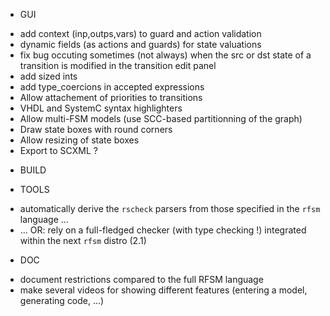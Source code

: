 * GUI
- add context (inp,outps,vars) to guard and action validation 
- dynamic fields (as actions and guards) for state valuations
- fix bug occuting sometimes (not always) when the src or dst state of a transition is modified in the transition edit panel
- add sized ints
- add type_coercions in accepted expressions
- Allow attachement of priorities to transitions
- VHDL and SystemC syntax highlighters
- Allow multi-FSM models (use SCC-based partitionning of the graph)
- Draw state boxes with round corners
- Allow resizing of state boxes
- Export to SCXML ?

* BUILD

* TOOLS
- automatically derive the `rscheck` parsers from those specified in the `rfsm` language ...
- ... OR: rely on a full-fledged checker (with type checking !) integrated within the next `rfsm` distro (2.1)

* DOC
- document restrictions compared to the full RFSM language
- make several videos for showing different features (entering a model, generating code, ...)

